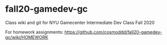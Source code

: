 # fall20-gamedev-gc
Class wiki and git for NYU Gamecenter Intermediate Dev Class Fall 2020

For homework assignments:  https://github.com/cosmoddd/fall20-gamedev-gc/wiki/HOMEWORK
